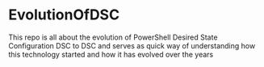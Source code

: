 # EvolutionOfDSC
This repo is all about the evolution of PowerShell Desired State Configuration DSC to DSC and serves as quick way of understanding how this technology started and how it has evolved over the years

